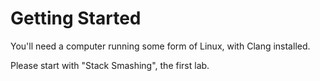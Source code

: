 # Getting Started

You'll need a computer running some form of Linux, with Clang installed.

Please start with "Stack Smashing", the first lab.
